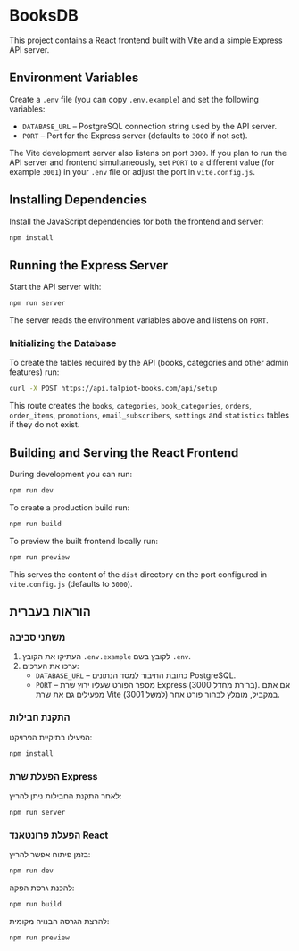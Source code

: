 # BooksDB

This project contains a React frontend built with Vite and a simple Express API server.

## Environment Variables

Create a `.env` file (you can copy `.env.example`) and set the following variables:

- `DATABASE_URL` – PostgreSQL connection string used by the API server.
- `PORT` – Port for the Express server (defaults to `3000` if not set).

The Vite development server also listens on port `3000`. If you plan to run the
API server and frontend simultaneously, set `PORT` to a different value (for
example `3001`) in your `.env` file or adjust the port in `vite.config.js`.

## Installing Dependencies

Install the JavaScript dependencies for both the frontend and server:

```bash
npm install
```

## Running the Express Server

Start the API server with:

```bash
npm run server
```

The server reads the environment variables above and listens on `PORT`.

### Initializing the Database

To create the tables required by the API (books, categories and other admin features) run:

```bash
curl -X POST https://api.talpiot-books.com/api/setup
```

This route creates the `books`, `categories`, `book_categories`, `orders`, `order_items`,
`promotions`, `email_subscribers`, `settings` and `statistics` tables if they do not exist.

## Building and Serving the React Frontend

During development you can run:

```bash
npm run dev
```

To create a production build run:

```bash
npm run build
```

To preview the built frontend locally run:

```bash
npm run preview
```

This serves the content of the `dist` directory on the port configured in `vite.config.js` (defaults to `3000`).

## הוראות בעברית

### משתני סביבה

1. העתיקו את הקובץ `.env.example` לקובץ בשם `.env`.
2. ערכו את הערכים:
   - `DATABASE_URL` – כתובת החיבור למסד הנתונים PostgreSQL.
   - `PORT` – מספר הפורט שעליו ירוץ שרת Express (ברירת מחדל 3000). אם אתם מפעילים גם את שרת Vite במקביל, מומלץ לבחור פורט אחר (למשל 3001).

### התקנת חבילות

הפעילו בתיקיית הפרויקט:

```bash
npm install
```

### הפעלת שרת Express

לאחר התקנת החבילות ניתן להריץ:

```bash
npm run server
```

### הפעלת פרונטאנד React

בזמן פיתוח אפשר להריץ:

```bash
npm run dev
```

להכנת גרסת הפקה:

```bash
npm run build
```

להרצת הגרסה הבנויה מקומית:

```bash
npm run preview
```
